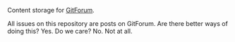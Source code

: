Content storage for [GitForum](https://github.com/Aardvark-Industries/GitForum).

All issues on this repository are posts on GitForum. Are there better ways of doing this? Yes. Do we care? No. Not at all.
